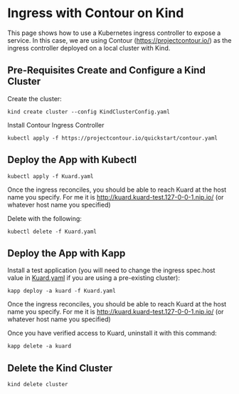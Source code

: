 # Ingress with Contour on Kind

This page shows how to use a Kubernetes ingress controller to expose a service. In this case, we are
using Contour (https://projectcontour.io/) as the ingress controller deployed on a local cluster with Kind.

## Pre-Requisites Create and Configure a Kind Cluster

Create the cluster:
```shell
kind create cluster --config KindClusterConfig.yaml
```

Install Contour Ingress Controller
```shell
kubectl apply -f https://projectcontour.io/quickstart/contour.yaml
```

## Deploy the App with Kubectl

```shell
kubectl apply -f Kuard.yaml
```

Once the ingress reconciles, you should be able to reach Kuard at the host name you specify. For me it is http://kuard.kuard-test.127-0-0-1.nip.io/ (or
whatever host name you specified)

Delete with the following:

```shell
kubectl delete -f Kuard.yaml
```

## Deploy the App with Kapp

Install a test application (you will need to change the ingress spec.host value in [Kuard.yaml](./Kuard.yaml) if you are
using a pre-existing cluster):

```shell
kapp deploy -a kuard -f Kuard.yaml
```

Once the ingress reconciles, you should be able to reach Kuard at the host name you specify. For me it is http://kuard.kuard-test.127-0-0-1.nip.io/ (or
whatever host name you specified)

Once you have verified access to Kuard, uninstall it with this command:

```shell
kapp delete -a kuard
```

## Delete the Kind Cluster

```shell
kind delete cluster
```
